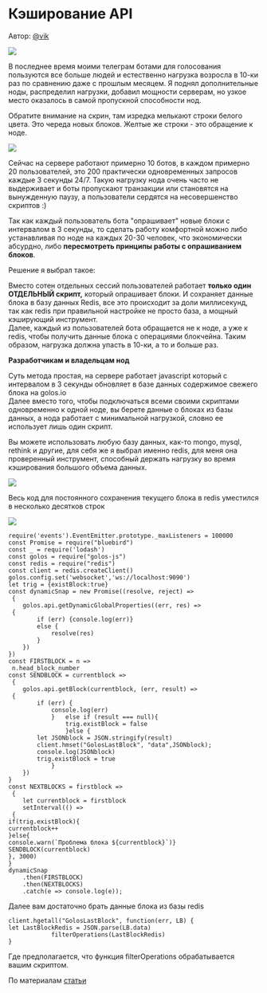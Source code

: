 # Кэширование API

Автор: [@vik](https://golos.id/@vik)

![](https://imgp.golos.io/0x0/https://s2.postimg.org/qf2uq63pz/image.png)

В последнее время моими телеграм ботами для голосования пользуются все больше людей и естественно нагрузка возросла в 10-ки раз по сравнению даже с прошлым месяцем. Я поднял дополнительные ноды, распределил нагрузки, добавил мощности серверам, но узкое место оказалось в самой пропускной способности нод.

Обратите внимание на скрин, там изредка мелькают строки белого цвета. Это череда новых блоков. Желтые же строки - это обращение к ноде.

![](https://imgp.golos.io/0x0/https://s21.postimg.org/5qtwcvmmt/blocks.gif)

Сейчас на сервере работают примерно 10 ботов, в каждом примерно 20 пользователей, это 200 практически одновременных запросов каждые 3 секунды 24/7. Такую нагрузку нода очень часто не выдерживает и боты пропускают транзакции или становятся на вынужденную паузу, а пользователи сердятся на несовершенство скриптов :\)

Так как каждый пользователь бота "опрашивает" новые блоки с интервалом в 3 секунды, то сделать работу комфортной можно либо устанавливая по ноде на каждых 20-30 человек, что экономически абсурдно, либо **пересмотреть принципы работы с опрашиванием блоков**.

Решение я выбрал такое:

Вместо сотен отдельных сессий пользователей работает **только один ОТДЕЛЬНЫЙ скрипт,** который опрашивает блоки. И сохраняет данные блока в базу данных Redis, все это происходит за доли миллисекунд, так как redis при правильной настройке не просто база, а мощный кэширующий инструмент.  
Далее, каждый из пользователей бота обращается не к ноде, а уже к redis, чтобы получить данные блока с операциями блокчейна. Таким образом, нагрузка должна упасть в 10-ки, а то и больше раз.

**Разработчикам и владельцам нод**

Суть метода простая, на сервере работает javascript который с интервалом в 3 секунды обновляет в базе данных содержимое свежего блока на golos.io  
Далее вместо того, чтобы подключаться всеми своими скриптами одновременно к одной ноде, вы берете данные о блоках из базы данных, а нода работает с минимальной нагрузкой, словно ее использует лишь один скрипт.

Вы можете использовать любую базу данных, как-то mongo, mysql, rethink и другие, для себя же я выбрал именно redis, для меня она проверенный инструмент, способный держать нагрузку во время кэширования большого объема данных.

![](https://imgp.golos.io/0x0/https://redislabs.com/wp-content/uploads/2014/04/redis_proven_performance_2.png)

Весь код для постоянного сохранения текущего блока в redis уместился в несколько десятков строк

![](https://imgp.golos.io/0x0/https://s13.postimg.org/tii4r8vad/code.jpg)

```text
require('events').EventEmitter.prototype._maxListeners = 100000
const Promise = require("bluebird")
const _ = require('lodash')
const golos = require("golos-js")
const redis = require("redis")
const client = redis.createClient()
golos.config.set('websocket','ws://localhost:9090')
let trig = {existBlock:true}
const dynamicSnap = new Promise((resolve, reject) =>
 {
    golos.api.getDynamicGlobalProperties((err, res) =>
 {
        if (err) {console.log(err)}
        else {
            resolve(res)
        }
    })
})
const FIRSTBLOCK = n =>
 n.head_block_number
const SENDBLOCK = currentblock =>
 {
    golos.api.getBlock(currentblock, (err, result) =>
 {
        if (err) {
            console.log(err) 
            }   else if (result === null){
                trig.existBlock = false
                }else {
        let JSONblock = JSON.stringify(result)
        client.hmset("GolosLastBlock", "data",JSONblock);
        console.log(JSONblock)
        trig.existBlock = true
            }
    })
}
const NEXTBLOCKS = firstblock =>
 {
    let currentblock = firstblock
    setInterval(() =>
 {
if(trig.existBlock){
currentblock++
}else{
console.warn(`Проблема блока ${currentblock}`)}
SENDBLOCK(currentblock)
}, 3000)
}
dynamicSnap
    .then(FIRSTBLOCK)
    .then(NEXTBLOCKS)
    .catch(e => console.log(e));
```

Далее вам достаточно брать данные блока из базы redis

```text
client.hgetall("GolosLastBlock", function(err, LB) {
let LastBlockRedis = JSON.parse(LB.data)
            filterOperations(LastBlockRedis)
}
```

Где предполагается, что функция filterOperations обрабатывается вашим скриптом.

По материалам [статьи](https://golos.id/ru--golos/@vik/zapusk-mnozhestva-mnogopotochnykh-zhivykh-skriptov-na-odnoi-node-reshenie-dlya-mashtabiruemosti-botov-golosa)

